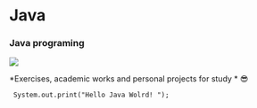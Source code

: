 # Java
### Java programing
![](https://img.shields.io/badge/Java-ED8B00?style=for-the-badge&logo=java&logoColor=white)


*Exercises, academic works and personal projects for study * :sunglasses:

     System.out.print("Hello Java Wolrd! ");
